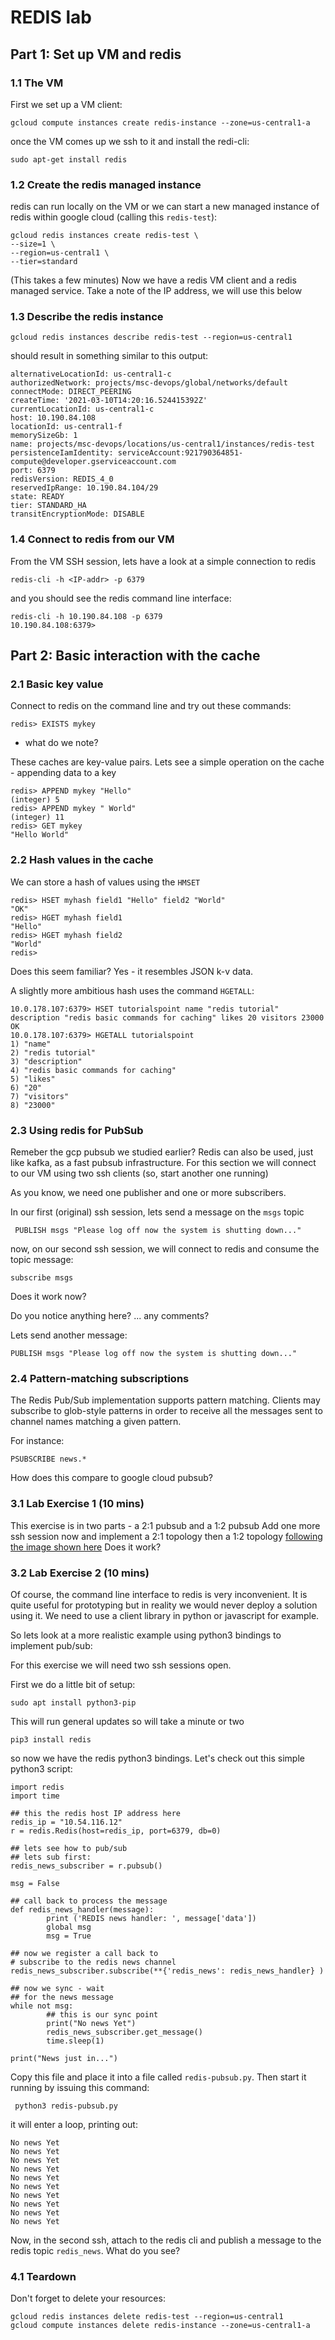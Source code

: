# REDIS lab

## Part 1: Set up VM and redis

### 1.1 The VM
First we set up a VM client:

```
gcloud compute instances create redis-instance --zone=us-central1-a
```

once the VM comes up we ssh to it and install the redi-cli:

```
sudo apt-get install redis
```

### 1.2 Create the redis managed instance

redis can run locally on the VM or we can start a new managed instance of redis within google cloud (calling this ``redis-test``):

```
gcloud redis instances create redis-test \
--size=1 \
--region=us-central1 \
--tier=standard
```

(This takes a few minutes)
Now we have a redis VM client and a redis managed service. Take a note of the IP address, we will use this below

### 1.3 Describe the redis instance

```
gcloud redis instances describe redis-test --region=us-central1
```

should result in something similar to this output:

```
alternativeLocationId: us-central1-c
authorizedNetwork: projects/msc-devops/global/networks/default
connectMode: DIRECT_PEERING
createTime: '2021-03-10T14:20:16.524415392Z'
currentLocationId: us-central1-c
host: 10.190.84.108
locationId: us-central1-f
memorySizeGb: 1
name: projects/msc-devops/locations/us-central1/instances/redis-test
persistenceIamIdentity: serviceAccount:921790364851-compute@developer.gserviceaccount.com
port: 6379
redisVersion: REDIS_4_0
reservedIpRange: 10.190.84.104/29
state: READY
tier: STANDARD_HA
transitEncryptionMode: DISABLE
```

### 1.4 Connect to redis from our VM

From the VM SSH session, lets have a look at a simple connection to redis

```
redis-cli -h <IP-addr> -p 6379
```

and you should see the redis command line interface:

```
redis-cli -h 10.190.84.108 -p 6379
10.190.84.108:6379>
```

## Part 2: Basic interaction with the cache

### 2.1 Basic key value 

Connect to redis on the command line and try out these commands:

```
redis> EXISTS mykey
```
- what do we note?

These caches are key-value pairs. Lets see a simple operation on the cache - appending data to a key

```
redis> APPEND mykey "Hello"
(integer) 5
redis> APPEND mykey " World"
(integer) 11
redis> GET mykey
"Hello World"
```

### 2.2 Hash values in the cache

We can store a hash of values using the ``HMSET`` 

```
redis> HSET myhash field1 "Hello" field2 "World"
"OK"
redis> HGET myhash field1
"Hello"
redis> HGET myhash field2
"World"
redis> 
```
Does this seem familiar? Yes - it resembles JSON k-v data.

A slightly more ambitious hash uses the command ``HGETALL``:

```
10.0.178.107:6379> HSET tutorialspoint name "redis tutorial"  description "redis basic commands for caching" likes 20 visitors 23000
OK
10.0.178.107:6379> HGETALL tutorialspoint
1) "name"
2) "redis tutorial"
3) "description"
4) "redis basic commands for caching"
5) "likes"
6) "20"
7) "visitors"
8) "23000"
```

### 2.3 Using redis for PubSub

Remeber the gcp pubsub we studied earlier? Redis can also be used, just like kafka, as a fast pubsub infrastructure. For this section we will connect to our VM using two ssh clients (so, start another one running)

As you know, we need one publisher and one or more subscribers.

In our first (original) ssh session, lets send a message on the ``msgs`` topic

```
 PUBLISH msgs "Please log off now the system is shutting down..."
 ```
 
 now, on our second ssh session, we will connect to redis and consume the topic message:
 
 ```
 subscribe msgs
 ```
 
 Does it work now?
 
 Do you notice anything here? ... any comments?
 
 Lets send another message:
 
   ```
 PUBLISH msgs "Please log off now the system is shutting down..."
 ```
 
### 2.4 Pattern-matching subscriptions
 
The Redis Pub/Sub implementation supports pattern matching. Clients may subscribe to glob-style patterns in order to receive all the messages sent to channel names matching a given pattern.

For instance:

```
PSUBSCRIBE news.*
```

How does this compare to google cloud pubsub?

### 3.1 Lab Exercise 1 (10 mins)

This exercise is in two parts - a 2:1 pubsub and a 1:2 pubsub
Add one more ssh session now and implement a 2:1 topology then a 1:2 topology [following the image shown here](https://cloud.google.com/pubsub/images/many-to-many.svg) 
Does it work?

### 3.2 Lab Exercise 2 (10 mins)

Of course, the command line interface to redis is very inconvenient. It is quite useful for prototyping but in reality we would never deploy a solution using it. We need to use a client library in python or javascript for example.

So lets look at a more realistic example using python3 bindings to implement pub/sub:

For this exercise we will need two ssh sessions open.

First we do a little bit of setup:

```
sudo apt install python3-pip
```

This will run general updates so will take a minute or two

```
pip3 install redis
```

so now we have the redis python3 bindings. Let's check out this simple python3 script:

```
import redis
import time

## this the redis host IP address here
redis_ip = "10.54.116.12"
r = redis.Redis(host=redis_ip, port=6379, db=0)

## lets see how to pub/sub
## lets sub first:
redis_news_subscriber = r.pubsub()

msg = False

## call back to process the message
def redis_news_handler(message):
        print ('REDIS news handler: ', message['data'])
        global msg
        msg = True

## now we register a call back to 
# subscribe to the redis news channel
redis_news_subscriber.subscribe(**{'redis_news': redis_news_handler} )

## now we sync - wait
## for the news message
while not msg:
        ## this is our sync point
        print("No news Yet")
        redis_news_subscriber.get_message()
        time.sleep(1)

print("News just in...")
```

Copy this file and place it into a file called ``redis-pubsub.py``. Then start it running by issuing this command:

```
 python3 redis-pubsub.py
```

it will enter a loop, printing out:
```
No news Yet
No news Yet
No news Yet
No news Yet
No news Yet
No news Yet
No news Yet
No news Yet
No news Yet
No news Yet
```

Now, in the second ssh, attach to the redis cli and publish a message to the redis topic ``redis_news``. What do you see?

### 4.1 Teardown

Don't forget to delete your resources:

```
gcloud redis instances delete redis-test --region=us-central1
gcloud compute instances delete redis-instance --zone=us-central1-a
```















